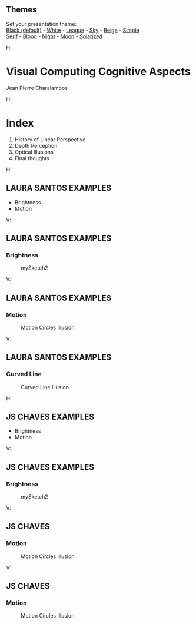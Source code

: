 <section id="themes">
    <h2>Themes</h2>
        <p>
            Set your presentation theme: <br>
            <!-- Hacks to swap themes after the page has loaded. Not flexible and only intended for the reveal.js demo deck. -->
                        <a href="#" onclick="document.getElementById('theme').setAttribute('href','css/theme/black.css'); return false;">Black (default)</a> -
            <a href="#" onclick="document.getElementById('theme').setAttribute('href','css/theme/white.css'); return false;">White</a> -
            <a href="#" onclick="document.getElementById('theme').setAttribute('href','css/theme/league.css'); return false;">League</a> -
            <a href="#" onclick="document.getElementById('theme').setAttribute('href','css/theme/sky.css'); return false;">Sky</a> -
            <a href="#" onclick="document.getElementById('theme').setAttribute('href','css/theme/beige.css'); return false;">Beige</a> -
            <a href="#" onclick="document.getElementById('theme').setAttribute('href','css/theme/simple.css'); return false;">Simple</a> <br>
            <a href="#" onclick="document.getElementById('theme').setAttribute('href','css/theme/serif.css'); return false;">Serif</a> -
            <a href="#" onclick="document.getElementById('theme').setAttribute('href','css/theme/blood.css'); return false;">Blood</a> -
            <a href="#" onclick="document.getElementById('theme').setAttribute('href','css/theme/night.css'); return false;">Night</a> -
            <a href="#" onclick="document.getElementById('theme').setAttribute('href','css/theme/moon.css'); return false;">Moon</a> -
            <a href="#" onclick="document.getElementById('theme').setAttribute('href','css/theme/solarized.css'); return false;">Solarized</a>
        </p>
</section>

H:

# Visual Computing Cognitive Aspects

Jean Pierre Charalambos

H:

# Index

 1. History of Linear Perspective <!-- .element: class="fragment" data-fragment-index="1"-->
 2. Depth Perception <!-- .element: class="fragment" data-fragment-index="2"-->
 3. Optical Illusions <!-- .element: class="fragment" data-fragment-index="3"-->
 4. Final thoughts <!-- .element: class="fragment" data-fragment-index="4"-->


H:

## LAURA SANTOS EXAMPLES
* Brightness
* Motion

V:
## LAURA SANTOS EXAMPLES
### Brightness
<figure>
    <div id='mysketch_id'></div>
    <figcaption>mySketch2</figcaption>
</figure>

V:
## LAURA SANTOS EXAMPLES
### Motion
<figure>
    <div id='motionCircles_id'></div>
    Motion Circles Illusion
</figure>

V:
## LAURA SANTOS EXAMPLES
### Curved Line
<figure>
    <div id='curvedLine_id'></div>
    Curved Line Illusion
</figure>

H:

## JS CHAVES EXAMPLES
* Brightness
* Motion

V:
## JS CHAVES EXAMPLES
### Brightness
<figure>
    <div id='moving_rectangles_id'></div>
    <figcaption>mySketch2</figcaption>
</figure>

V:
## JS CHAVES
### Motion
<figure>
    <div id='rotating_cross_id'></div>
    Motion Circles Illusion
</figure>


V:
## JS CHAVES
### Motion
<figure>
    <div id='rotating_crosses_id'></div>
    Motion Circles Illusion
</figure>

